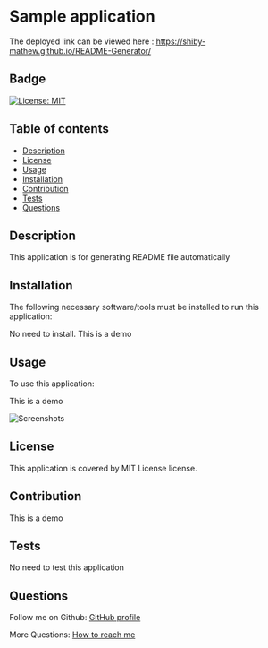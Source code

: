 

#  Sample application

The deployed link can be viewed here :
https://shiby-mathew.github.io/README-Generator/

## Badge

[![License: MIT](https://img.shields.io/badge/License-MIT-yellow.svg)](https://opensource.org/licenses/MIT)

## Table of contents

- [Description](#description)
- [License](#license)
- [Usage](#usage)
- [Installation](#installation)
- [Contribution](#contribution)
- [Tests](#tests)
- [Questions](#questions)


## Description

This application is for generating README file automatically

## Installation

The following necessary software/tools must be installed to run this application:

No need to install. This is a demo


## Usage

To use this application:

This is a demo

![Screenshots](path)

## License

This application is covered by MIT License license.

## Contribution

This is a demo

## Tests

No need to test this application

## Questions

Follow me on Github: [GitHub profile ](https://github.com/shiby-mathew)
<br/>

More Questions: [How to reach me ](example@gmail.com)
      